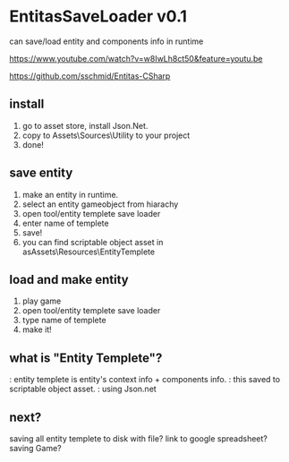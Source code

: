 # EntitasSaveLoader v0.1
can save/load entity and components info in runtime

https://www.youtube.com/watch?v=w8IwLh8ct50&feature=youtu.be

https://github.com/sschmid/Entitas-CSharp

## install
1. go to asset store, install Json.Net.
2. copy to Assets\Sources\Utility to your project
3. done!

## save entity
1. make an entity in runtime.
2. select an entity gameobject from hiarachy
3. open tool/entity templete save loader
4. enter name of templete
5. save!
6. you can find scriptable object asset in asAssets\Resources\EntityTemplete

## load and make entity
1. play game
2. open tool/entity templete save loader
3. type name of templete
4. make it!

## what is "Entity Templete"?
: entity templete is entity's context info + components info.
: this saved to scriptable object asset.
: using Json.net


## next?
saving all entity templete to disk with file?
link to google spreadsheet?
saving Game?
